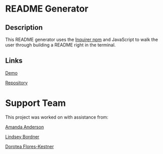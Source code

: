 
  # README Generator

  ## Description
  This README generator uses the [Inquirer npm](https://www.npmjs.com/package/inquirer) and JavaScript to walk the user through building a README right in the terminal.

  ## Links

  [Demo](https://drive.google.com/file/d/1RSMu70pG7SYilgC0b6U_eOJ7wMnPtuug/view)

  [Repository](https://github.com/B-Audette/node_readme_generator)

 # Support Team
  This project was worked on with assistance from:

  [Amanda Anderson](https://github.com/aanderson120)

  [Lindsey Bordner](//https://github.com/LindseyM20)

  [Dorotea Flores-Kestner](https://github.com/dfkestner)

